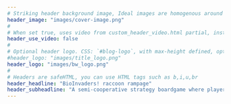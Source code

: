```yaml
---
# Striking header background image, Ideal images are homogenous around the centre and contrasting to the text. Non-ideal images can use `title_guard`
header_image: "images/cover-image.png"
#
# When set true, uses video from custom_header_video.html partial, instead of header_image
header_use_video: false
#
# Optional header logo. CSS: `#blog-logo`, with max-height defined, optimize to prevent scaling
#header_logo: "images/title_logo.png"
header_logo: "images/bw_logo.png"
#
# Headers are safeHTML, you can use HTML tags such as b,i,u,br
header_headline: "BioInvaders! raccoon rampage"
header_subheadline: "A semi-cooperative strategy boardgame where players navigate alliances and rivalries to manage the raccoon invasion in Europe."
---
```

